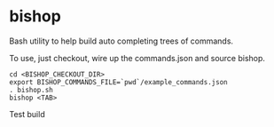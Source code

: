 # bishop
Bash utility to help build auto completing trees of commands.

To use, just checkout, wire up the commands.json and source bishop.

~~~
cd <BISHOP_CHECKOUT_DIR>
export BISHOP_COMMANDS_FILE=`pwd`/example_commands.json
. bishop.sh
bishop <TAB>
~~~

Test build
